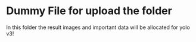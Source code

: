 # Dummy File for upload the folder

In this folder the result images and important data will be allocated for yolo v3!